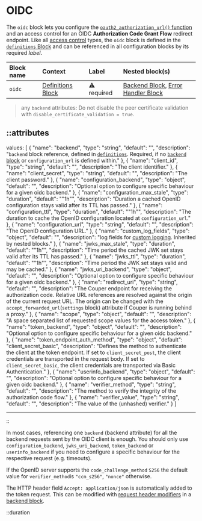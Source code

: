 # OIDC

The `oidc` block lets you configure the [`oauth2_authorization_url()` function](/configuration/functions) and an access
control for an OIDC **Authorization Code Grant Flow** redirect endpoint.
Like all [access control](../access-control) types, the `oidc` block is defined in the [`definitions` Block](definitions) and can be referenced in all configuration blocks by its required _label_.

| Block name | Context                                 | Label            | Nested block(s)                                                              |
|:-----------|:----------------------------------------|:-----------------|:-----------------------------------------------------------------------------|
| `oidc`     | [Definitions Block](definitions) | &#9888; required | [Backend Block](backend), [Error Handler Block](error_handler) |

> any `backend` attributes: Do not disable the peer certificate validation with `disable_certificate_validation = true`.

::attributes
---
values: [
  {
    "name": "backend",
    "type": "string",
    "default": "",
    "description": "`backend` block reference, defined in [`definitions`](definitions). Required, if no [`backend` block](backend) or `configuration_url` is defined within."
  },
  {
    "name": "client_id",
    "type": "string",
    "default": "",
    "description": "The client identifier."
  },
  {
    "name": "client_secret",
    "type": "string",
    "default": "",
    "description": "The client password."
  },
  {
    "name": "configuration_backend",
    "type": "object",
    "default": "",
    "description": "Optional option to configure specific behaviour for a given oidc backend."
  },
  {
    "name": "configuration_max_stale",
    "type": "duration",
    "default": "\"1h\"",
    "description": "Duration a cached OpenID configuration stays valid after its TTL has passed."
  },
  {
    "name": "configuration_ttl",
    "type": "duration",
    "default": "\"1h\"",
    "description": "The duration to cache the OpenID configuration located at `configuration_url`."
  },
  {
    "name": "configuration_url",
    "type": "string",
    "default": "",
    "description": "The OpenID configuration URL."
  },
  {
    "name": "custom_log_fields",
    "type": "object",
    "default": "",
    "description": "log fields for [custom logging](/observation/logging#custom-logging). Inherited by nested blocks."
  },
  {
    "name": "jwks_max_stale",
    "type": "duration",
    "default": "\"1h\"",
    "description": "Time period the cached JWK set stays valid after its TTL has passed."
  },
  {
    "name": "jwks_ttl",
    "type": "duration",
    "default": "\"1h\"",
    "description": "Time period the JWK set stays valid and may be cached."
  },
  {
    "name": "jwks_uri_backend",
    "type": "object",
    "default": "",
    "description": "Optional option to configure specific behaviour for a given oidc backend."
  },
  {
    "name": "redirect_uri",
    "type": "string",
    "default": "",
    "description": "The Couper endpoint for receiving the authorization code. Relative URL references are resolved against the origin of the current request URL. The origin can be changed with the `accept_forwarded_url`(`settings` block) attribute if Couper is running behind a proxy."
  },
  {
    "name": "scope",
    "type": "object",
    "default": "",
    "description": "A space separated list of requested scope values for the access token."
  },
  {
    "name": "token_backend",
    "type": "object",
    "default": "",
    "description": "Optional option to configure specific behaviour for a given oidc backend."
  },
  {
    "name": "token_endpoint_auth_method",
    "type": "object",
    "default": "client_secret_basic",
    "description": "Defines the method to authenticate the client at the token endpoint. If set to `client_secret_post`, the client credentials are transported in the request body. If set to `client_secret_basic`, the client credentials are transported via Basic Authentication."
  },
  {
    "name": "userinfo_backend",
    "type": "object",
    "default": "",
    "description": "Optional option to configure specific behaviour for a given oidc backend."
  },
  {
    "name": "verifier_method",
    "type": "string",
    "default": "",
    "description": "The method to verify the integrity of the authorization code flow."
  },
  {
    "name": "verifier_value",
    "type": "string",
    "default": "",
    "description": "The value of the (unhashed) verifier."
  }
]

---
::

In most cases, referencing one `backend` (backend attribute) for all the backend requests sent by the OIDC client is enough.
You should only use `configuration_backend`, `jwks_uri_backend`, `token_backend` or `userinfo_backend` if you need to configure a specific behaviour for the respective request (e.g. timeouts).

If the OpenID server supports the `code_challenge_method` `S256` the default value for `verifier_method`is `"ccm_s256"`, `"nonce"` otherwise.

The HTTP header field `Accept: application/json` is automatically added to the token request. This can be modified with [request header modifiers](../modifiers#request-header) in a [backend block](backend).


::duration
